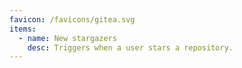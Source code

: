 ```yaml
---
favicon: /favicons/gitea.svg
items:
  - name: New stargazers
    desc: Triggers when a user stars a repository.
---
```


<script setup>
  import CustomListing from '../../components/CustomListing.vue'
</script>

<CustomListing />
